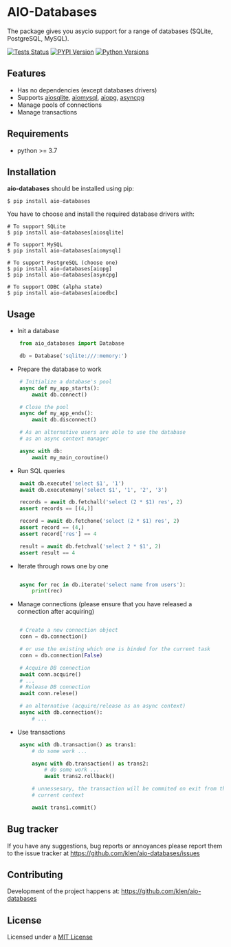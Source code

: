 # AIO-Databases

The package gives you asycio support for a range of databases (SQLite,
PostgreSQL, MySQL).

[![Tests Status](https://github.com/klen/aio-databases/workflows/tests/badge.svg)](https://github.com/klen/aio-databases/actions)
[![PYPI Version](https://img.shields.io/pypi/v/aio-databases)](https://pypi.org/project/aio-databases/)
[![Python Versions](https://img.shields.io/pypi/pyversions/aio-databases)](https://pypi.org/project/aio-databases/)

## Features

* Has no dependencies (except databases drivers)
* Supports [aiosqlite](https://github.com/omnilib/aiosqlite),
  [aiomysql](https://github.com/aio-libs/aiomysql),
  [aiopg](https://github.com/aio-libs/aiopg),
  [asyncpg](https://github.com/MagicStack/asyncpg)
* Manage pools of connections
* Manage transactions

## Requirements

* python >= 3.7

## Installation

**aio-databases** should be installed using pip:

```shell
$ pip install aio-databases
```

You have to choose and install the required database drivers with:

```shell
# To support SQLite
$ pip install aio-databases[aiosqlite]

# To support MySQL
$ pip install aio-databases[aiomysql]

# To support PostgreSQL (choose one)
$ pip install aio-databases[aiopg]
$ pip install aio-databases[asyncpg]

# To support ODBC (alpha state)
$ pip install aio-databases[aioodbc]
```


## Usage

* Init a database

```python
    from aio_databases import Database

    db = Database('sqlite:///:memory:')
```

* Prepare the database to work

```python
    # Initialize a database's pool
    async def my_app_starts():
        await db.connect()

    # Close the pool
    async def my_app_ends():
        await db.disconnect()

    # As an alternative users are able to use the database
    # as an async context manager

    async with db:
        await my_main_coroutine()
```

* Run SQL queries

```python
    await db.execute('select $1', '1')
    await db.executemany('select $1', '1', '2', '3')

    records = await db.fetchall('select (2 * $1) res', 2)
    assert records == [(4,)]

    record = await db.fetchone('select (2 * $1) res', 2)
    assert record == (4,)
    assert record['res'] == 4

    result = await db.fetchval('select 2 * $1', 2)
    assert result == 4
```

* Iterate through rows one by one

```python

    async for rec in db.iterate('select name from users'):
        print(rec)

```

* Manage connections (please ensure that you have released a connection after
  acquiring)

```python

    # Create a new connection object
    conn = db.connection()

    # or use the existing which one is binded for the current task
    conn = db.connection(False)

    # Acquire DB connection
    await conn.acquire()
    # ...
    # Release DB connection
    await conn.relese()

    # an alternative (acquire/release as an async context)
    async with db.connection():
        # ...
```

* Use transactions

```python
    async with db.transaction() as trans1:
        # do some work ...

        async with db.transaction() as trans2:
            # do some work ...
            await trans2.rollback()

        # unnessesary, the transaction will be commited on exit from the
        # current context

        await trans1.commit()
```

## Bug tracker

If you have any suggestions, bug reports or annoyances please report them to
the issue tracker at https://github.com/klen/aio-databases/issues


## Contributing

Development of the project happens at: https://github.com/klen/aio-databases


## License

Licensed under a [MIT License](http://opensource.org/licenses/MIT)

